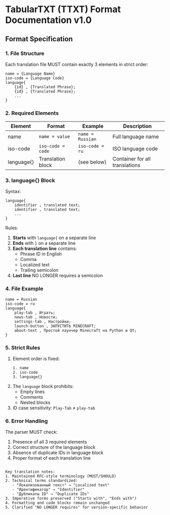 
# TabularTXT (TTXT) Format Documentation v1.0

## Format Specification

### 1. File Structure
Each translation file MUST contain exactly 3 elements in strict order:
```ttxt
name = {Language Name}
iso-code = {Language Code}
language{
    {id} , {Translated Phrase};
    {id} , {Translated Phrase};
    ...
}
```

### 2. Required Elements
| Element     | Format              | Example           | Description                      |
|-------------|---------------------|-------------------|----------------------------------|
| name        | `name = value`      | `name = Russian`  | Full language name               |
| iso-code    | `iso-code = code`   | `iso-code = ru`   | ISO language code                |
| language{}  | Translation block   | (see below)       | Container for all translations   |

### 3. language{} Block
Syntax:
```ttxt
language{
    identifier , translated text;
    identifier , translated text;
    ...
}
```

Rules:
1. **Starts** with `language{` on a separate line
2. **Ends** with `}` on a separate line
3. **Each translation line** contains:
   - Phrase ID in English
   - Comma
   - Localized text
   - Trailing semicolon
4. **Last line** NO LONGER requires a semicolon

### 4. File Example
```ttxt
name = Russian
iso-code = ru
language{
    play-tab , Играть;
    news-tab , Новости;
    settings-tab , Настройки;
    launch-button , ЗАПУСТИТЬ MINECRAFT;
    about-text , Простой лаунчер Minecraft на Python и Qt;
}
```

### 5. Strict Rules
1. Element order is fixed:
   ```plaintext
   1. name
   2. iso-code
   3. language{}
   ```
2. The `language` block prohibits:
   - Empty lines
   - Comments
   - Nested blocks
3. ID case sensitivity: `Play-Tab` ≠ `play-tab`

### 6. Error Handling
The parser MUST check:
1. Presence of all 3 required elements
2. Correct structure of the language block
3. Absence of duplicate IDs in language block
4. Proper format of each translation line
```

Key translation notes:
1. Maintained RFC-style terminology (MUST/SHOULD)
2. Technical terms standardized:
   - "Локализованный текст" → "Localized text"
   - "Идентификатор" → "Identifier"
   - "Дубликаты ID" → "Duplicate IDs"
3. Imperative forms preserved ("Starts with", "Ends with")
4. Formatting and code blocks remain unchanged
5. Clarified "NO LONGER requires" for version-specific behavior
